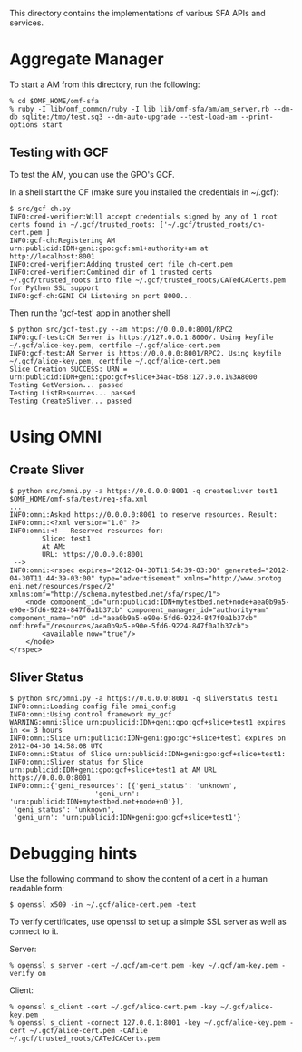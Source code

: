 This directory contains the implementations of various SFA APIs and services.

Aggregate Manager
=================

To start a AM from this directory, run the following:

    % cd $OMF_HOME/omf-sfa
    % ruby -I lib/omf_common/ruby -I lib lib/omf-sfa/am/am_server.rb --dm-db sqlite:/tmp/test.sq3 --dm-auto-upgrade --test-load-am --print-options start

Testing with GCF
----------------

To test the AM, you can use the GPO's GCF.

In a shell start the CF (make sure you installed the credentials in ~/.gcf):

    $ src/gcf-ch.py
    INFO:cred-verifier:Will accept credentials signed by any of 1 root certs found in ~/.gcf/trusted_roots: ['~/.gcf/trusted_roots/ch-cert.pem']
    INFO:gcf-ch:Registering AM urn:publicid:IDN+geni:gpo:gcf:am1+authority+am at http://localhost:8001
    INFO:cred-verifier:Adding trusted cert file ch-cert.pem
    INFO:cred-verifier:Combined dir of 1 trusted certs ~/.gcf/trusted_roots into file ~/.gcf/trusted_roots/CATedCACerts.pem for Python SSL support
    INFO:gcf-ch:GENI CH Listening on port 8000...

Then run the 'gcf-test' app in another shell

    $ python src/gcf-test.py --am https://0.0.0.0:8001/RPC2
    INFO:gcf-test:CH Server is https://127.0.0.1:8000/. Using keyfile ~/.gcf/alice-key.pem, certfile ~/.gcf/alice-cert.pem
    INFO:gcf-test:AM Server is https://0.0.0.0:8001/RPC2. Using keyfile ~/.gcf/alice-key.pem, certfile ~/.gcf/alice-cert.pem
    Slice Creation SUCCESS: URN = urn:publicid:IDN+geni:gpo:gcf+slice+34ac-b58:127.0.0.1%3A8000
    Testing GetVersion... passed
    Testing ListResources... passed
    Testing CreateSliver... passed

Using OMNI
==========

Create Sliver
-------------

    $ python src/omni.py -a https://0.0.0.0:8001 -q createsliver test1 $OMF_HOME/omf-sfa/test/req-sfa.xml
    ...
    INFO:omni:Asked https://0.0.0.0:8001 to reserve resources. Result:
    INFO:omni:<?xml version="1.0" ?>
    INFO:omni:<!-- Reserved resources for:
            Slice: test1
            At AM:
            URL: https://0.0.0.0:8001
     -->
    INFO:omni:<rspec expires="2012-04-30T11:54:39-03:00" generated="2012-04-30T11:44:39-03:00" type="advertisement" xmlns="http://www.protog
    eni.net/resources/rspec/2" xmlns:omf="http://schema.mytestbed.net/sfa/rspec/1">  
        <node component_id="urn:publicid:IDN+mytestbed.net+node+aea0b9a5-e90e-5fd6-9224-847f0a1b37cb" component_manager_id="authority+am" component_name="n0" id="aea0b9a5-e90e-5fd6-9224-847f0a1b37cb" omf:href="/resources/aea0b9a5-e90e-5fd6-9224-847f0a1b37cb">    
            <available now="true"/>    
        </node>  
    </rspec>

Sliver Status
-------------

    $ python src/omni.py -a https://0.0.0.0:8001 -q sliverstatus test1
    INFO:omni:Loading config file omni_config
    INFO:omni:Using control framework my_gcf
    WARNING:omni:Slice urn:publicid:IDN+geni:gpo:gcf+slice+test1 expires in <= 3 hours
    INFO:omni:Slice urn:publicid:IDN+geni:gpo:gcf+slice+test1 expires on 2012-04-30 14:58:08 UTC
    INFO:omni:Status of Slice urn:publicid:IDN+geni:gpo:gcf+slice+test1:
    INFO:omni:Sliver status for Slice urn:publicid:IDN+geni:gpo:gcf+slice+test1 at AM URL https://0.0.0.0:8001
    INFO:omni:{'geni_resources': [{'geni_status': 'unknown',
                         'geni_urn': 'urn:publicid:IDN+mytestbed.net+node+n0'}],
     'geni_status': 'unknown',
     'geni_urn': 'urn:publicid:IDN+geni:gpo:gcf+slice+test1'}
 
 


Debugging hints
===============

Use the following command to show the content of a cert in a human readable form:

    $ openssl x509 -in ~/.gcf/alice-cert.pem -text

To verify certificates, use openssl to set up a simple SSL server as well as 
connect to it.

Server:

    % openssl s_server -cert ~/.gcf/am-cert.pem -key ~/.gcf/am-key.pem -verify on

Client:

    % openssl s_client -cert ~/.gcf/alice-cert.pem -key ~/.gcf/alice-key.pem
    % openssl s_client -connect 127.0.0.1:8001 -key ~/.gcf/alice-key.pem -cert ~/.gcf/alice-cert.pem -CAfile ~/.gcf/trusted_roots/CATedCACerts.pem
